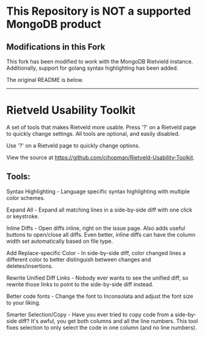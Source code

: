 # This Repository is NOT a supported MongoDB product

## Modifications in this Fork

This fork has been modified to work with the MongoDB Rietvield instance. Additionally, support for golang syntax highlighting has been added.

The original README is below.

-------------------

# Rietveld Usability Toolkit

A set of tools that makes Rietveld more usable. Press '?' on a Rietveld page to quickly change settings. All tools are optional, and easily disabled.

Use '?' on a Rietveld page to quickly change options.

View the source at https://github.com/cjhopman/Rietveld-Usability-Toolkit.

## Tools:

Syntax Highlighting - Language specific syntax highlighting with multiple color schemes.

Expand All - Expand all matching lines in a side-by-side diff with one click or keystroke.

Inline Diffs - Open diffs inline, right on the issue page. Also adds useful buttons to open/close all diffs. Even better, inline diffs can have the column width set automatically based on file type.

Add Replace-specific Color - In side-by-side diff, color changed lines a different color to better distinguish between changes and deletes/insertions.

Rewrite Unified Diff Links - Nobody ever wants to see the unified diff, so rewrite those links to point to the side-by-side diff instead.

Better code fonts - Change the font to Inconsolata and adjust the font size to your liking.

Smarter Selection/Copy - Have you ever tried to copy code from a side-by-side diff? It's awful, you get both columns and all the line numbers. This tool fixes selection to only select the code in one column (and no line numbers).
